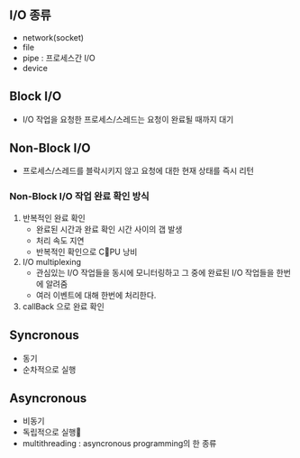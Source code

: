## I/O 종류
- network(socket)
- file
- pipe : 프로세스간 I/O
- device
## Block I/O
- I/O 작업을 요청한 프로세스/스레드는 요청이 완료될 때까지 대기
## Non-Block I/O
- 프로세스/스레드를 블락시키지 않고 요청에 대한 현재 상태를 즉시 리턴
### Non-Block I/O 작업 완료 확인 방식
1. 반복적인 완료 확인
	- 완료된 시간과 완료 확인 시간 사이의 갭 발생
	- 처리 속도 지연
	- 반복적인 확인으로 CPU 낭비
 2. I/O multiplexing
	- 관심있는 I/O 작업들을 동시에 모니터링하고 그 중에 완료된 I/O 작업들을 한번에 알려줌
	- 여러 이벤트에 대해 한번에 처리한다.
 3. callBack 으로 완료 확인
## Syncronous
- 동기
- 순차적으로 실행
## Asyncronous
- 비동기
- 독립적으로 실행
- multithreading : asyncronous programming의 한 종류

